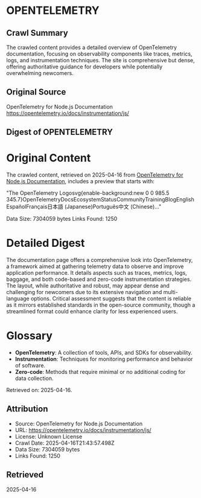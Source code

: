 # OPENTELEMETRY

## Crawl Summary
The crawled content provides a detailed overview of OpenTelemetry documentation, focusing on observability components like traces, metrics, logs, and instrumentation techniques. The site is comprehensive but dense, offering authoritative guidance for developers while potentially overwhelming newcomers.

## Original Source
OpenTelemetry for Node.js Documentation
https://opentelemetry.io/docs/instrumentation/js/

## Digest of OPENTELEMETRY

# Original Content
The crawled content, retrieved on 2025-04-16 from [OpenTelemetry for Node.js Documentation](https://opentelemetry.io/docs/instrumentation/js/), includes a preview that starts with:

"The OpenTelemetry Logosvg{enable-background:new 0 0 985.5 345.7}OpenTelemetryDocsEcosystemStatusCommunityTrainingBlogEnglishEspañolFrançais日本語 (Japanese)Português中文 (Chinese)..."

Data Size: 7304059 bytes
Links Found: 1250

# Detailed Digest
The documentation page offers a comprehensive look into OpenTelemetry, a framework aimed at gathering telemetry data to observe and improve application performance. It details aspects such as traces, metrics, logs, baggage, and both code-based and zero-code instrumentation strategies. The layout, while authoritative and robust, may appear dense and challenging for newcomers due to its extensive navigation and multi-language options. Critical assessment suggests that the content is reliable as it mirrors established standards in the open-source community, though a streamlined format could enhance clarity for less experienced users.

# Glossary
- **OpenTelemetry**: A collection of tools, APIs, and SDKs for observability.
- **Instrumentation**: Techniques for monitoring performance and behavior of software.
- **Zero-code**: Methods that require minimal or no additional coding for data collection.

Retrieved on: 2025-04-16.

## Attribution
- Source: OpenTelemetry for Node.js Documentation
- URL: https://opentelemetry.io/docs/instrumentation/js/
- License: Unknown License
- Crawl Date: 2025-04-16T21:43:57.498Z
- Data Size: 7304059 bytes
- Links Found: 1250

## Retrieved
2025-04-16

